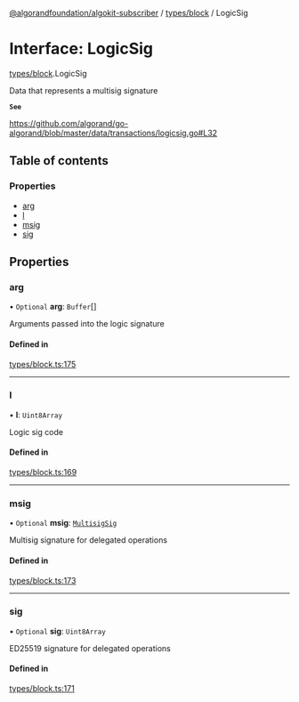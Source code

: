 [@algorandfoundation/algokit-subscriber](../README.md) / [types/block](../modules/types_block.md) / LogicSig

# Interface: LogicSig

[types/block](../modules/types_block.md).LogicSig

Data that represents a multisig signature

**`See`**

https://github.com/algorand/go-algorand/blob/master/data/transactions/logicsig.go#L32

## Table of contents

### Properties

- [arg](types_block.LogicSig.md#arg)
- [l](types_block.LogicSig.md#l)
- [msig](types_block.LogicSig.md#msig)
- [sig](types_block.LogicSig.md#sig)

## Properties

### arg

• `Optional` **arg**: `Buffer`[]

Arguments passed into the logic signature

#### Defined in

[types/block.ts:175](https://github.com/algorandfoundation/algokit-subscriber-ts/blob/main/src/types/block.ts#L175)

___

### l

• **l**: `Uint8Array`

Logic sig code

#### Defined in

[types/block.ts:169](https://github.com/algorandfoundation/algokit-subscriber-ts/blob/main/src/types/block.ts#L169)

___

### msig

• `Optional` **msig**: [`MultisigSig`](types_block.MultisigSig.md)

Multisig signature for delegated operations

#### Defined in

[types/block.ts:173](https://github.com/algorandfoundation/algokit-subscriber-ts/blob/main/src/types/block.ts#L173)

___

### sig

• `Optional` **sig**: `Uint8Array`

ED25519 signature for delegated operations

#### Defined in

[types/block.ts:171](https://github.com/algorandfoundation/algokit-subscriber-ts/blob/main/src/types/block.ts#L171)
